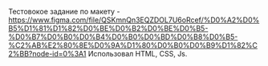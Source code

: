 Тестовокое задание по макету - https://www.figma.com/file/QSKmnQn3EQZDOL7U6oRcef/%D0%A2%D0%B5%D1%81%D1%82%D0%BE%D0%B2%D0%BE%D0%B5-%D0%B7%D0%B0%D0%B4%D0%B0%D0%BD%D0%B8%D0%B5-%C2%AB%E2%80%8E%D0%9A%D1%80%D0%B0%D0%B9%D1%82%C2%BB?node-id=0%3A1
Использовал HTML, CSS, Js.
